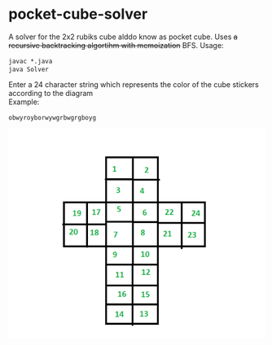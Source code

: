 # pocket-cube-solver
A solver for the 2x2 rubiks cube alddo know as pocket cube. Uses <del>a recursive backtracking algortihm with memoization</del>
BFS. 
Usage:  
```
javac *.java  
java Solver
```

Enter a 24 character string which represents the color of the cube stickers according to the diagram  
Example:   
```
obwyroyborwywgrbwgrgboyg
```
![alt text](cubeDiagram.png)
